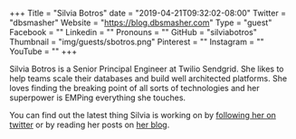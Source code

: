 +++
Title = "Silvia Botros"
date = "2019-04-21T09:32:02-08:00"
Twitter = "dbsmasher"
Website = "https://blog.dbsmasher.com"
Type = "guest"
Facebook = ""
Linkedin = ""
Pronouns = ""
GitHub = "silviabotros"
Thumbnail = "img/guests/sbotros.png"
Pinterest = ""
Instagram = ""
YouTube = ""
+++

Silvia Botros is a Senior Principal Engineer at Twilio Sendgrid. She likes to help teams scale their databases and build well architected platforms. She loves finding the breaking point of all sorts of technologies and her superpower is EMPing everything she touches.

You can find out the latest thing Silvia is working on by [following her on twitter](https://twitter.com/dbsmasher) or by reading her posts on [her blog](https://blog.dbsmasher.com).

